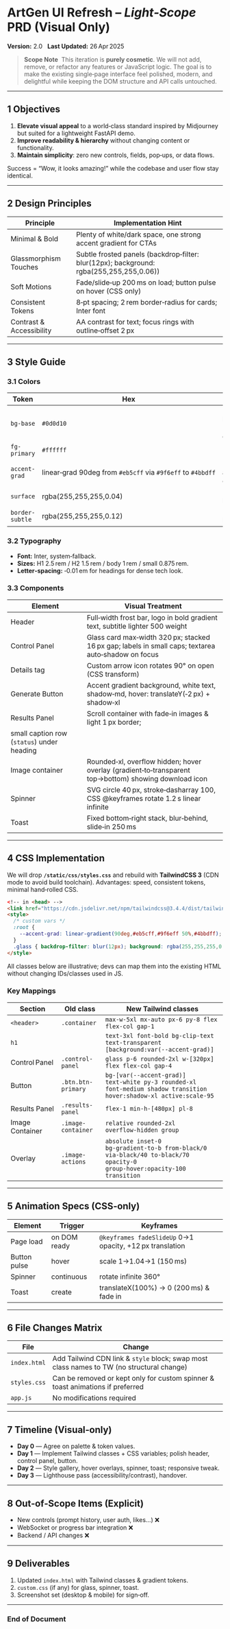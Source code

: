 # ArtGen UI Refresh – *Light‑Scope* PRD (Visual Only)

**Version:** 2.0   **Last Updated:** 26 Apr 2025

> **Scope Note**  This iteration is **purely cosmetic**. We will not add, remove, or refactor any features or JavaScript logic. The goal is to make the existing single‑page interface feel polished, modern, and delightful while keeping the DOM structure and API calls untouched.

---
## 1 Objectives
1. **Elevate visual appeal** to a world‑class standard inspired by Midjourney but suited for a lightweight FastAPI demo.
2. **Improve readability & hierarchy** without changing content or functionality.
3. **Maintain simplicity**: zero new controls, fields, pop‑ups, or data flows.

Success = “Wow, it looks amazing!” while the codebase and user flow stay identical.

---
## 2 Design Principles
| Principle | Implementation Hint |
|-----------|---------------------|
|Minimal & Bold|Plenty of white/dark space, one strong accent gradient for CTAs|
|Glassmorphism Touches|Subtle frosted panels (backdrop‑filter: blur(12px); background: rgba(255,255,255,0.06))|
|Soft Motions|Fade/slide‑up 200 ms on load; button pulse on hover (CSS only)|
|Consistent Tokens|8‑pt spacing; 2 rem border‑radius for cards; Inter font|
|Contrast & Accessibility|AA contrast for text; focus rings with outline‑offset 2 px|

---
## 3 Style Guide
### 3.1 Colors
| Token | Hex | Usage |
|-------|-----|-------|
|`bg-base`|`#0d0d10`|Page background (dark theme default)|
|`fg-primary`|`#ffffff`|Body text|
|`accent-grad`|linear‑grad 90deg from `#eb5cff` via `#9f6eff` to `#4bbdff`|Buttons, active elements|
|`surface`|rgba(255,255,255,0.04)|Panel backgrounds |
|`border-subtle`|rgba(255,255,255,0.12)|1 px card borders |

### 3.2 Typography
- **Font:** Inter, system‑fallback.
- **Sizes:** H1 2.5 rem / H2 1.5 rem / body 1 rem / small 0.875 rem.
- **Letter‑spacing:** ‑0.01 em for headings for dense tech look.

### 3.3 Components
| Element | Visual Treatment |
|---------|------------------|
|Header|Full‑width frost bar, logo in bold gradient text, subtitle lighter 500 weight|
|Control Panel|Glass card max‑width 320 px; stacked 16 px gap; labels in small caps; textarea auto‑shadow on focus|
|Details tag|Custom arrow icon rotates 90° on open (CSS transform)|
|Generate Button|Accent gradient background, white text, shadow‑md, hover: translateY(‑2 px) + shadow‑xl|
|Results Panel|Scroll container with fade‑in images & light 1 px border;
small caption row (`status`) under heading|
|Image container|Rounded‑xl, overflow hidden; hover overlay (gradient‑to‑transparent top→bottom) showing download icon|
|Spinner|SVG circle 40 px, stroke‑dasharray 100, CSS @keyframes rotate 1.2 s linear infinite|
|Toast|Fixed bottom‑right stack, blur‑behind, slide‑in 250 ms|

---
## 4 CSS Implementation
We will drop **`/static/css/styles.css`** and rebuild with **TailwindCSS 3** (CDN mode to avoid build toolchain). Advantages: speed, consistent tokens, minimal hand‑rolled CSS.

```html
<!‑‑ in <head> ‑‑>
<link href="https://cdn.jsdelivr.net/npm/tailwindcss@3.4.4/dist/tailwind.min.css" rel="stylesheet">
<style>
  /* custom vars */
  :root {
    --accent-grad: linear-gradient(90deg,#eb5cff,#9f6eff 50%,#4bbdff);
  }
  .glass { backdrop-filter: blur(12px); background: rgba(255,255,255,0.04); }
</style>
```

All classes below are illustrative; devs can map them into the existing HTML without changing IDs/classes used in JS.

### Key Mappings
| Section | Old class | New Tailwind classes |
|---------|-----------|----------------------|
|`<header>`|`.container`|`max‑w‑5xl mx‑auto px‑6 py‑8 flex flex‑col gap‑1`|
|`h1`| |`text‑3xl font‑bold bg‑clip‑text text‑transparent [background:var(--accent-grad)]`|
|Control Panel|`.control-panel`|`glass p‑6 rounded‑2xl w‑[320px] flex flex‑col gap‑4`|
|Button|`.btn.btn-primary`|`bg‑[var(--accent-grad)] text‑white py‑3 rounded‑xl font‑medium shadow transition hover:shadow‑xl active:scale‑95`|
|Results Panel|`.results-panel`|`flex‑1 min‑h‑[480px] pl‑8`|
|Image Container|`.image-container`|`relative rounded‑2xl overflow‑hidden group`|
|Overlay|`.image-actions`|`absolute inset‑0 bg‑gradient‑to‑b from‑black/0 via‑black/40 to‑black/70 opacity‑0 group‑hover:opacity‑100 transition`|

---
## 5 Animation Specs (CSS‑only)
| Element | Trigger | Keyframes |
|---------|---------|-----------|
|Page load|on DOM ready|`@keyframes fadeSlideUp` 0→1 opacity, +12 px translation|
|Button pulse|hover|scale 1→1.04→1 (150 ms)|
|Spinner|continuous|rotate infinite 360°|
|Toast|create|translateX(100%) → 0 (200 ms) & fade in|

---
## 6 File Changes Matrix
| File | Change |
|------|--------|
|`index.html`|Add Tailwind CDN link & `style` block; swap most class names to TW (no structural change)|
|`styles.css`|Can be removed or kept only for custom spinner & toast animations if preferred|
|`app.js`|No modifications required |

---
## 7 Timeline (Visual‑only)
- **Day 0** — Agree on palette & token values.
- **Day 1** — Implement Tailwind classes + CSS variables; polish header, control panel, button.
- **Day 2** — Style gallery, hover overlays, spinner, toast; responsive tweak.
- **Day 3** — Lighthouse pass (accessibility/contrast), handover.

---
## 8 Out‑of‑Scope Items (Explicit)
- New controls (prompt history, user auth, likes…)  ❌
- WebSocket or progress bar integration           ❌
- Backend / API changes                           ❌

---
## 9 Deliverables
1. Updated `index.html` with Tailwind classes & gradient tokens.
2. `custom.css` (if any) for glass, spinner, toast.
3. Screenshot set (desktop & mobile) for sign‑off.

---
### End of Document

